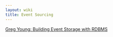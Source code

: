 ```yaml
---
layout: wiki
title: Event Sourcing
---
```


[Greg Young: Building Event Storage with RDBMS](http://cqrs.wordpress.com/documents/building-event-storage/)
